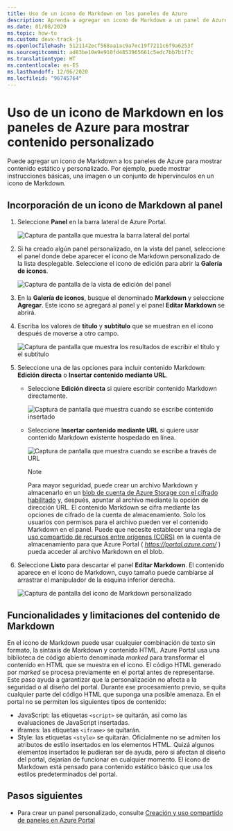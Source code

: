 ```yaml
---
title: Uso de un icono de Markdown en los paneles de Azure
description: Aprenda a agregar un icono de Markdown a un panel de Azure para mostrar contenido estático
ms.date: 01/08/2020
ms.topic: how-to
ms.custom: devx-track-js
ms.openlocfilehash: 5121142ecf568aa1ac9a7ec19f7211c6f9a6253f
ms.sourcegitcommit: ad83be10e9e910fd4853965661c5edc7bb7b1f7c
ms.translationtype: HT
ms.contentlocale: es-ES
ms.lasthandoff: 12/06/2020
ms.locfileid: "96745764"
---
```

# <a name="use-a-markdown-tile-on-azure-dashboards-to-show-custom-content"></a>Uso de un icono de Markdown en los paneles de Azure para mostrar contenido personalizado

Puede agregar un icono de Markdown a los paneles de Azure para mostrar contenido estático y personalizado. Por ejemplo, puede mostrar instrucciones básicas, una imagen o un conjunto de hipervínculos en un icono de Markdown.

## <a name="add-a-markdown-tile-to-your-dashboard"></a>Incorporación de un icono de Markdown al panel

1. Seleccione **Panel** en la barra lateral de Azure Portal.

   ![Captura de pantalla que muestra la barra lateral del portal](./media/azure-portal-markdown-tile/azure-portal-nav.png)

1. Si ha creado algún panel personalizado, en la vista del panel, seleccione el panel donde debe aparecer el icono de Markdown personalizado de la lista desplegable. Seleccione el icono de edición para abrir la **Galería de iconos**.

   ![Captura de pantalla de la vista de edición del panel](./media/azure-portal-markdown-tile/azure-portal-dashboard-edit.png)

1. En la **Galería de iconos**, busque el denominado **Markdown** y seleccione **Agregar**. Este icono se agregará al panel y el panel **Editar Markdown** se abrirá.

1. Escriba los valores de **título** y **subtítulo** que se muestran en el icono después de moverse a otro campo.

   ![Captura de pantalla que muestra los resultados de escribir el título y el subtítulo](./media/azure-portal-markdown-tile/azure-portal-dashboard-enter-title.png)

1. Seleccione una de las opciones para incluir contenido Markdown: **Edición directa** o **Insertar contenido mediante URL**.

   - Seleccione **Edición directa** si quiere escribir contenido Markdown directamente.

      ![Captura de pantalla que muestra cuando se escribe contenido insertado](./media/azure-portal-markdown-tile/azure-portal-dashboard-markdown-inline-content.png)

   - Seleccione **Insertar contenido mediante URL** si quiere usar contenido Markdown existente hospedado en línea.

      ![Captura de pantalla que muestra cuando se escribe a través de URL](./media/azure-portal-markdown-tile/azure-portal-dashboard-markdown-url.png)

      > [!NOTE]
      > Para mayor seguridad, puede crear un archivo Markdown y almacenarlo en un [blob de cuenta de Azure Storage con el cifrado habilitado](../storage/common/storage-service-encryption.md) y, después, apuntar al archivo mediante la opción de dirección URL. El contenido Markdown se cifra mediante las opciones de cifrado de la cuenta de almacenamiento. Solo los usuarios con permisos para el archivo pueden ver el contenido Markdown en el panel. Puede que necesite establecer una regla de [uso compartido de recursos entre orígenes (CORS)](/rest/api/storageservices/cross-origin-resource-sharing--cors--support-for-the-azure-storage-services) en la cuenta de almacenamiento para que Azure Portal ( _https://portal.azure.com/_ ) pueda acceder al archivo Markdown en el blob.

1. Seleccione **Listo** para descartar el panel **Editar Markdown**. El contenido aparece en el icono de Markdown, cuyo tamaño puede cambiarse al arrastrar el manipulador de la esquina inferior derecha.

   ![Captura de pantalla del icono de Markdown personalizado](./media/azure-portal-markdown-tile/azure-portal-custom-markdown-tile.png)

## <a name="markdown-content-capabilities-and-limitations"></a>Funcionalidades y limitaciones del contenido de Markdown

En el icono de Markdown puede usar cualquier combinación de texto sin formato, la sintaxis de Markdown y contenido HTML. Azure Portal usa una biblioteca de código abierto denominada _marked_ para transformar el contenido en HTML que se muestra en el icono. El código HTML generado por _marked_ se procesa previamente en el portal antes de representarse. Este paso ayuda a garantizar que la personalización no afecta a la seguridad o al diseño del portal. Durante ese procesamiento previo, se quita cualquier parte del código HTML que suponga una posible amenaza. En el portal no se permiten los siguientes tipos de contenido:

* JavaScript: las etiquetas `<script>` se quitarán, así como las evaluaciones de JavaScript insertadas.
* iframes: las etiquetas `<iframe>` se quitarán.
* Style: las etiquetas `<style>` se quitarán. Oficialmente no se admiten los atributos de estilo insertados en los elementos HTML. Quizá algunos elementos insertados le pudieran ser de ayuda, pero si afectan al diseño del portal, dejarían de funcionar en cualquier momento. El icono de Markdown está pensado para contenido estático básico que usa los estilos predeterminados del portal.

## <a name="next-steps"></a>Pasos siguientes

* Para crear un panel personalizado, consulte [Creación y uso compartido de paneles en Azure Portal](../azure-portal/azure-portal-dashboards.md)
